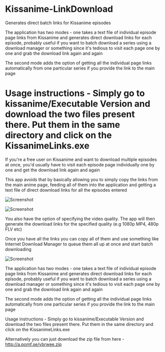 Kissanime-LinkDownload
======================

Generates direct batch links for Kissanime episodes 

The application has two modes - one takes a text file of individual episode page links from Kissanime and generates direct download links for each episode, probably useful if you want to batch download a series using a download manager or something since it's tedious to visit each page one by one and grab the download link again and again

The second mode adds the option of getting all the individual page links automatically from one particular series if you provide the link to the main page

Usage instructions - Simply go to kissanime/Executable Version and download the two files present there. Put them in the same directory and 
click on the KissanimeLinks.exe 
=======
If you're a free user on Kissanime and want to download multiple episodes at once, you'd usually have to visit each episode page individually one by one and get the download link again and again 

This app avoids that by basically allowing you to simply copy the links from the main anime page, feeding all of them into the application and getting a text file of direct download links for all the episodes entered

![Screenshot](http://i.imgur.com/kaGsUdv.png)

![Screenshot](http://i.imgur.com/3bSiUSp.png)

You also have the option of specifying the video quality. The app will then generate the download links for the specified quality (e.g 1080p MP4, 480p FLV etc) 

Once you have all the links you can copy all of them and use something like Internet Download Manager to queue them all up at once and start batch downloading 

![Screenshot](http://i.imgur.com/KIOhr6U.png)

The application has two modes - one takes a text file of individual episode page links from Kissanime and generates direct download links for each episode, probably useful if you want to batch download a series using a download manager or something since it's tedious to visit each page one by one and grab the download link again and again

The second mode adds the option of getting all the individual page links automatically from one particular series if you provide the link to the main page

Usage instructions - Simply go to kissanime/Executable Version and download the two files present there. Put them in the same directory and 
click on the KissanimeLinks.exe 

Alternatively you can just download the zip file from here - http://a.pomf.se/ybrwee.zip

